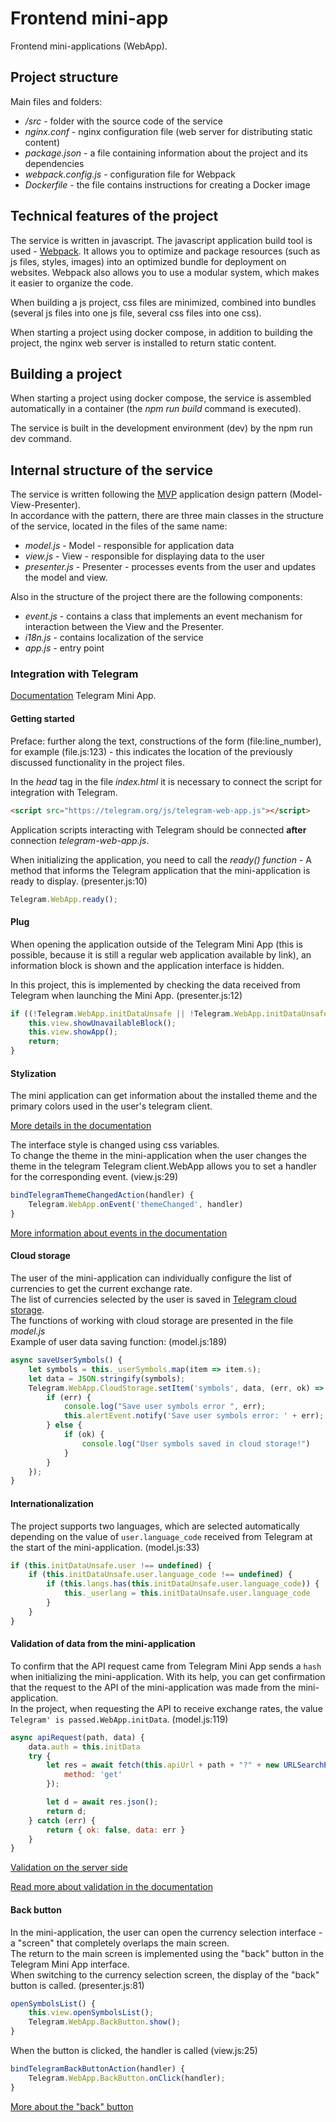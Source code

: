 # Frontend mini-app

Frontend mini-applications (WebApp).

## Project structure

Main files and folders:  

* */src* - folder with the source code of the service
* *nginx.conf* - nginx configuration file (web server for distributing static content)
* *package.json* - a file containing information about the project and its dependencies
* *webpack.config.js* - configuration file for Webpack
* *Dockerfile* - the file contains instructions for creating a Docker image

## Technical features of the project  

The service is written in javascript. The javascript application build tool is used - [Webpack][webpack]. It allows you to optimize and package resources (such as js files, styles, images) into an optimized bundle for deployment on websites. Webpack also allows you to use a modular system, which makes it easier to organize the code.

When building a js project, css files are minimized, combined into bundles (several js files into one js file, several css files into one css).

When starting a project using docker compose, in addition to building the project, the nginx web server is installed to return static content.

## Building a project  

When starting a project using docker compose, the service is assembled automatically in a container (the *npm run build* command is executed).

The service is built in the development environment (dev) by the npm run dev command. 

## Internal structure of the service  

The service is written following the [MVP][mvp] application design pattern (Model-View-Presenter).  
In accordance with the pattern, there are three main classes in the structure of the service, located in the files of the same name:  
* *model.js* - Model - responsible for application data
* *view.js* - View - responsible for displaying data to the user
* *presenter.js* - Presenter - processes events from the user and updates the model and view.

Also in the structure of the project there are the following components:
* *event.js* - contains a class that implements an event mechanism for interaction between the View and the Presenter.
* *i18n.js* - contains localization of the service
* *app.js* - entry point  

### Integration with Telegram

[Documentation][webapp_docs] Telegram Mini App.  

#### Getting started  

Preface: further along the text, constructions of the form (file:line_number), for example (file.js:123) - this indicates the location of the previously discussed functionality in the project files.

In the *head* tag in the file *index.html* it is necessary to connect the script for integration with Telegram.

```html
<script src="https://telegram.org/js/telegram-web-app.js"></script>
```

Application scripts interacting with Telegram should be connected **after** connection *telegram-web-app.js*.

When initializing the application, you need to call the *ready() function* - A method that informs the Telegram application that the mini-application is ready to display. (presenter.js:10)

```js
Telegram.WebApp.ready();
```

#### Plug  

When opening the application outside of the Telegram Mini App (this is possible, because it is still a regular web application available by link), an information block is shown and the application interface is hidden.  

In this project, this is implemented by checking the data received from Telegram when launching the Mini App. (presenter.js:12)


```js
if ((!Telegram.WebApp.initDataUnsafe || !Telegram.WebApp.initDataUnsafe.query_id)) {
    this.view.showUnavailableBlock();
    this.view.showApp();
    return;
}
```  

#### Stylization  

The mini application can get information about the installed theme and the primary colors used in the user's telegram client.  

[More details in the documentation][theme_params]

The interface style is changed using css variables.   
To change the theme in the mini-application when the user changes the theme in the telegram Telegram client.WebApp allows you to set a handler for the corresponding event. (view.js:29)  

```js
bindTelegramThemeChangedAction(handler) {
    Telegram.WebApp.onEvent('themeChanged', handler)
}
``` 

[More information about events in the documentation][events_list]

#### Cloud storage  

The user of the mini-application can individually configure the list of currencies to get the current exchange rate.  
The list of currencies selected by the user is saved in [Telegram cloud storage][cloud_storage].  
The functions of working with cloud storage are presented in the file *model.js*  
Example of user data saving function: (model.js:189)  

```js
async saveUserSymbols() {
    let symbols = this._userSymbols.map(item => item.s);
    let data = JSON.stringify(symbols);
    Telegram.WebApp.CloudStorage.setItem('symbols', data, (err, ok) => {
        if (err) {
            console.log("Save user symbols error ", err);
            this.alertEvent.notify('Save user symbols error: ' + err);
        } else {
            if (ok) {
                console.log("User symbols saved in cloud storage!")
            }
        }
    });
}
```

#### Internationalization  

The project supports two languages, which are selected automatically depending on the value of `user.language_code` received from Telegram at the start of the mini-application. (model.js:33)


```js
if (this.initDataUnsafe.user !== undefined) {
    if (this.initDataUnsafe.user.language_code !== undefined) {
        if (this.langs.has(this.initDataUnsafe.user.language_code)) {
            this._userlang = this.initDataUnsafe.user.language_code
        }
    }
}
```


#### Validation of data from the mini-application 

To confirm that the API request came from 
Telegram Mini App sends a `hash` when initializing the mini-application. With its help, you can get confirmation that the request to the API of the mini-application was made from the mini-application.  
In the project, when requesting the API to receive exchange rates, the value `Telegram' is passed.WebApp.initData`. (model.js:119)  

```js
async apiRequest(path, data) {
    data.auth = this.initData
    try {
        let res = await fetch(this.apiUrl + path + "?" + new URLSearchParams(data), {
            method: 'get'
        });

        let d = await res.json();
        return d;
    } catch (err) {
        return { ok: false, data: err }
    }
}
```

[Validation on the server side][auth_on_back]

[Read more about validation in the documentation][auth]

#### Back button 

In the mini-application, the user can open the currency selection interface - a "screen" that completely overlaps the main screen.  
The return to the main screen is implemented using the "back" button in the Telegram Mini App interface.  
When switching to the currency selection screen, the display of the "back" button is called. (presenter.js:81)

```js
openSymbolsList() {
    this.view.openSymbolsList();
    Telegram.WebApp.BackButton.show();
}
```

When the button is clicked, the handler is called (view.js:25)

```js
bindTelegramBackButtonAction(handler) {
    Telegram.WebApp.BackButton.onClick(handler);
}
```

[More about the "back" button][back_button]


[//]: # (LINKS)
[webpack]: https://webpack.js.org/
[mvp]: https://en.wikipedia.org/wiki/Model%E2%80%93view%E2%80%93presenter
[webapp_docs]: https://core.telegram.org/bots/webapps
[theme_params]: https://core.telegram.org/bots/webapps#themeparams
[events_list]: https://core.telegram.org/bots/webapps#events-available-for-mini-apps
[cloud_storage]: https://core.telegram.org/bots/webapps#cloudstorage
[auth]:https://core.telegram.org/bots/webapps#validating-data-received-via-the-mini-app
[back_button]:https://core.telegram.org/bots/webapps#backbutton
[auth_on_back]:./backend_en.md
